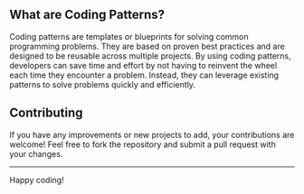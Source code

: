 ## What are Coding Patterns?

Coding patterns are templates or blueprints for solving common programming problems. They are based on proven best practices and are designed to be reusable across multiple projects. By using coding patterns, developers can save time and effort by not having to reinvent the wheel each time they encounter a problem. Instead, they can leverage existing patterns to solve problems quickly and efficiently.

## Contributing

If you have any improvements or new projects to add, your contributions are welcome! Feel free to fork the repository and submit a pull request with your changes.

---

Happy coding!
